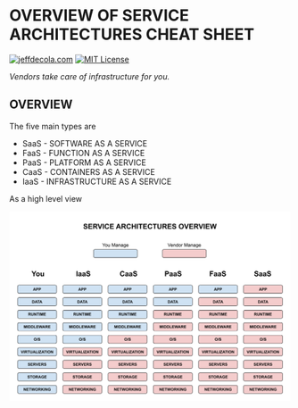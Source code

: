 # OVERVIEW OF SERVICE ARCHITECTURES CHEAT SHEET

[![jeffdecola.com](https://img.shields.io/badge/website-jeffdecola.com-blue)](https://jeffdecola.com)
[![MIT License](https://img.shields.io/:license-mit-blue.svg)](https://jeffdecola.mit-license.org)

_Vendors take care of infrastructure for you._

## OVERVIEW

The five main types are

* SaaS - SOFTWARE AS A SERVICE
* FaaS - FUNCTION AS A SERVICE
* PaaS - PLATFORM AS A SERVICE
* CaaS - CONTAINERS AS A SERVICE
* IaaS - INFRASTRUCTURE AS A SERVICE

As a high level view

![IMAGE - overview of service architectures - IMAGE](../../../../docs/pics/software/service-architectures/overview-of-service-architectures.svg)
